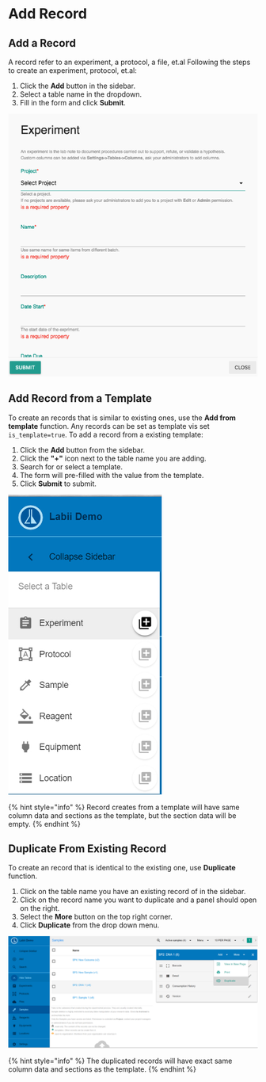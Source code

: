 # Add Record

## Add a Record

A record refer to an experiment, a protocol, a file, et.al Following the steps to create an experiment, protocol, et.al:

1. Click the **Add** button in the sidebar.
2. Select a table name in the dropdown.
3. Fill in the form and click **Submit**.

![Interface to add an experiment](../.gitbook/assets/quickstart-add-popout.png)

## Add Record from a Template

To create an records that is similar to existing ones, use the **Add from template** function. Any records can be set as template vis set `is_template=true`. To add a record from a existing template:

1. Click the **Add** button from the sidebar.
2. Click the **"+"** icon next to the table name you are adding. 
3. Search for or select a template. 
4. The form will pre-filled with the value from the template.
5. Click **Submit** to submit.

![](../.gitbook/assets/add-template.jpg)

{% hint style="info" %}
Record creates from a template will have same column data and sections as the template, but the section data will be empty.
{% endhint %}

## Duplicate From Existing Record

To create an record that is identical to the existing one, use **Duplicate** function. 

1. Click on the table name you have an existing record of in the sidebar. 
2. Click on the record name you want to duplicate and a panel should open on the right. 
3. Select the **More** button on the top right corner. 
4. Click **Duplicate** from the drop down menu. 

![Interface to duplicate an record](../.gitbook/assets/duplicate.jpg)

{% hint style="info" %}
The duplicated records will have exact same column data and sections as the template.
{% endhint %}



